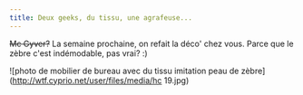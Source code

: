 ```yaml
---
title: Deux geeks, du tissu, une agrafeuse...
---
```


<s>Mc Gyver?</s> La semaine prochaine, on refait la déco' chez vous. Parce que
le zèbre c'est indémodable, pas vrai? :)

![photo de mobilier de bureau avec du tissu imitation peau de
zèbre](http://wtf.cyprio.net/user/files/media/hc 19.jpg)

